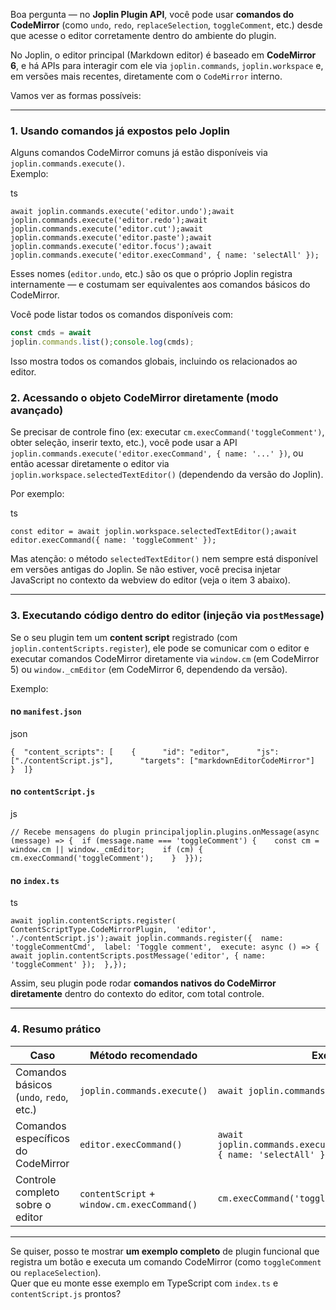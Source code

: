 Boa pergunta — no **Joplin Plugin API**, você pode usar **comandos do CodeMirror** (como `undo`, `redo`, `replaceSelection`, `toggleComment`, etc.) desde que acesse o editor corretamente dentro do ambiente do plugin.

No Joplin, o editor principal (Markdown editor) é baseado em **CodeMirror 6**, e há APIs para interagir com ele via `joplin.commands`, `joplin.workspace` e, em versões mais recentes, diretamente com o `CodeMirror` interno.

Vamos ver as formas possíveis:

* * *

### 1. Usando comandos já expostos pelo Joplin

Alguns comandos CodeMirror comuns já estão disponíveis via `joplin.commands.execute()`.  
Exemplo:

ts

`await joplin.commands.execute('editor.undo');await joplin.commands.execute('editor.redo');await joplin.commands.execute('editor.cut');await joplin.commands.execute('editor.paste');await joplin.commands.execute('editor.focus');await joplin.commands.execute('editor.execCommand', { name: 'selectAll' });`

Esses nomes (`editor.undo`, etc.) são os que o próprio Joplin registra internamente — e costumam ser equivalentes aos comandos básicos do CodeMirror.

Você pode listar todos os comandos disponíveis com:

```ts
const cmds = await 
joplin.commands.list();console.log(cmds);

```

Isso mostra todos os comandos globais, incluindo os relacionados ao editor.


### 2\. **Acessando o objeto CodeMirror diretamente (modo avançado)**

Se precisar de controle fino (ex: executar `cm.execCommand('toggleComment')`, obter seleção, inserir texto, etc.), você pode usar a API `joplin.commands.execute('editor.execCommand', { name: '...' })`, ou então acessar diretamente o editor via `joplin.workspace.selectedTextEditor()` (dependendo da versão do Joplin).

Por exemplo:

ts

`const editor = await joplin.workspace.selectedTextEditor();await editor.execCommand({ name: 'toggleComment' });`

Mas atenção: o método `selectedTextEditor()` nem sempre está disponível em versões antigas do Joplin. Se não estiver, você precisa injetar JavaScript no contexto da webview do editor (veja o item 3 abaixo).

* * *

### 3\. **Executando código dentro do editor (injeção via `postMessage`)**

Se o seu plugin tem um **content script** registrado (com `joplin.contentScripts.register`), ele pode se comunicar com o editor e executar comandos CodeMirror diretamente via `window.cm` (em CodeMirror 5) ou `window._cmEditor` (em CodeMirror 6, dependendo da versão).

Exemplo:

#### no `manifest.json`

json

`{  "content_scripts": [    {      "id": "editor",      "js": ["./contentScript.js"],      "targets": ["markdownEditorCodeMirror"]    }  ]}`

#### no `contentScript.js`

js

`// Recebe mensagens do plugin principaljoplin.plugins.onMessage(async (message) => {  if (message.name === 'toggleComment') {    const cm = window.cm || window._cmEditor;    if (cm) {      cm.execCommand('toggleComment');    }  }});`

#### no `index.ts`

ts

`await joplin.contentScripts.register(  ContentScriptType.CodeMirrorPlugin,  'editor',  './contentScript.js');await joplin.commands.register({  name: 'toggleCommentCmd',  label: 'Toggle comment',  execute: async () => {    await joplin.contentScripts.postMessage('editor', { name: 'toggleComment' });  },});`

Assim, seu plugin pode rodar **comandos nativos do CodeMirror diretamente** dentro do contexto do editor, com total controle.

* * *

### 4\. **Resumo prático**

| Caso                                    | Método recomendado                          | Exemplo                                                                      |
| --------------------------------------- | ------------------------------------------- | ---------------------------------------------------------------------------- |
| Comandos básicos (`undo`, `redo`, etc.) | `joplin.commands.execute()`                 | `await joplin.commands.execute('editor.undo')`                               |
| Comandos específicos do CodeMirror      | `editor.execCommand()`                      | `await joplin.commands.execute('editor.execCommand', { name: 'selectAll' })` |
| Controle completo sobre o editor        | `contentScript` + `window.cm.execCommand()` | `cm.execCommand('toggleComment')`                                            |

* * *

Se quiser, posso te mostrar **um exemplo completo** de plugin funcional que registra um botão e executa um comando CodeMirror (como `toggleComment` ou `replaceSelection`).  
Quer que eu monte esse exemplo em TypeScript com `index.ts` e `contentScript.js` prontos?